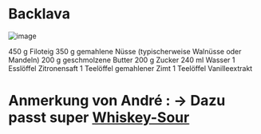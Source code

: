 # Backlava 

![image](https://encrypted-tbn0.gstatic.com/images?q=tbn:ANd9GcT_5dU6FR0a2nHrhUAHQ-Pwgb568DNig579VaVzOEhwtQ&s)

450 g Filoteig
350 g gemahlene Nüsse (typischerweise Walnüsse oder Mandeln)
200 g geschmolzene Butter
200 g Zucker
240 ml Wasser
1 Esslöffel Zitronensaft
1 Teelöffel gemahlener Zimt
1 Teelöffel Vanilleextrakt

# Anmerkung von André : -> Dazu passt super [Whiskey-Sour](./andre.md)
